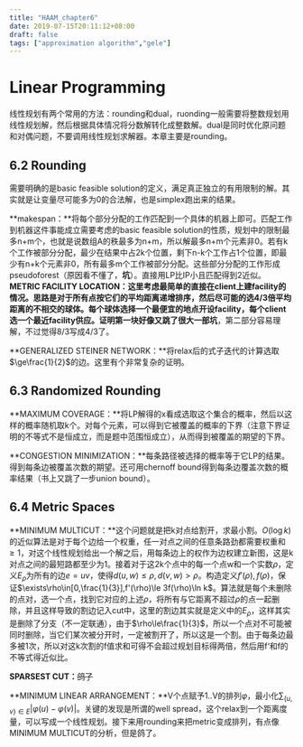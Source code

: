 ```yaml
---
title: "HAAM_chapter6"
date: 2019-07-15T20:11:12+08:00
draft: false
tags: ["approximation algorithm","gele"]
---
```


# Linear Programming

线性规划有两个常用的方法：rounding和dual，ruonding一般需要将整数规划用线性规划解，然后根据具体情况将分数解转化成整数解。dual是同时优化原问题和对偶问题，不要调用线性规划求解器。本章主要是rounding。

## 6.2 Rounding

需要明确的是basic feasible solution的定义，满足真正独立的有用限制的解。其实就是让变量尽可能多为0的合法解，也是simplex跑出来的结果。

**makespan：**将每个部分分配的工作匹配到一个具体的机器上即可。匹配工作到机器这件事能成立需要考虑的basic feasible solution的性质，规划中的限制最多n+m个，也就是说数组A的秩最多为n+m，所以解最多n+m个元素非0。若有k个工作被部分分配，最少在结果中占2k个位置，剩下n-k个工作占1个位置，即最少有n+k个元素非0，所有最多m个工作被部分分配。这些部分分配的工作形成pseudoforest（原因看不懂了，**坑**）。直接用LP比IP小且匹配得到2近似。
**METRIC FACILITY LOCATION：**这里考虑最简单的直接在client上建facility的情况。思路是对于所有点按它们的平均距离递增排序，然后尽可能的选4/3倍平均距离的不相交的球体。每个球体选择一个最便宜的地点开设facility，每个client选一个最近facility供应。证明第一块好像又跳了很大一部**坑**，第二部分容易理解，不过觉得8/3写成4/3了。

**GENERALIZED STEINER NETWORK：**将relax后的式子迭代的计算选取$\ge\frac{1}{2}$的边。这里有个非常复杂的证明。

## 6.3 Randomized Rounding

**MAXIMUM COVERAGE：**将LP解得的x看成选取这个集合的概率，然后以这样的概率随机取k个。对每个元素，可以得到它被覆盖的概率的下界（注意下界证明的不等式不是恒成立，而是题中范围恒成立），从而得到被覆盖的期望的下界。

**CONGESTION MINIMIZATION：**每条路径被选择的概率等于它LP的结果。得到每条边被覆盖次数的期望。还可用chernoff bound得到每条边覆盖次数的概率结果（书上又跳了一步union bound）。

## 6.4 Metric Spaces

**MINIMUM MULTICUT：**这个问题就是把k对点给割开，求最小割。$O(\log k)$的近似算法是对于每个边给一个权重，任一对点之间的任意条路劲都需要权重和$\ge1$，对这个线性规划给出一个解之后，用每条边上的权作为边权建立新图，这是k对点之间的最短路都至少为1。接着对于这2k个点中的每一个点w和一个实数$\rho$，定义$E_{\rho}$为所有的边$e=uv$，使得$d(u,w)\le\rho,d(v,w)>\rho$。构造定义$f'(\rho),f(\rho)$，保证$\exists\rho\in[0,\frac{1}{3}],f'(\rho)\le 3f(\rho)\ln k$。算法就是每个未删除的点对，选一个点，找到它对应的上述$\rho$，将所有与它距离不超过$\rho$的点一起删除，并且这样导致的割边记入cut中，这里的割边其实就是定义中的$E_{\rho}$，这样其实是删除了分支（不一定联通），由于$\rho\le\frac{1}{3}$，所以一个点对不可能被同时删除，当它们某次被分开时，一定被割开了，所以这是一个割。由于每条边最多被1次，所以对这k次割的f值求和可得不会超过规划目标得两倍，然后用f‘和f的不等式得近似比。

**SPARSEST CUT：**~~鸽了~~

**MINIMUM LINEAR ARRANGEMENT：**V个点赋予1..V的排列$\varphi$，最小化$\sum_{\{u,v\}\in E}|\varphi(u)-\varphi(v)|$。关键的发现是所谓的well spread，这个relax到一个距离度量，可以写成一个线性规划。接下来用rounding来把metric变成排列，有点像MINIMUM MULTICUT的分析，但是鸽了。